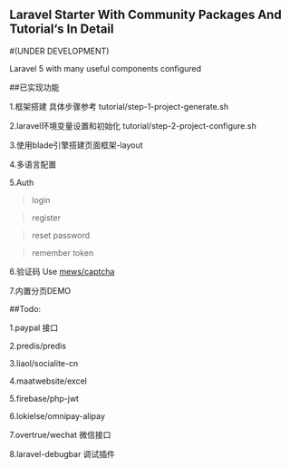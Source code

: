 


## Laravel Starter With Community Packages And  Tutorial‘s In Detail

#(UNDER DEVELOPMENT)

Laravel 5 with many useful components configured






##已实现功能

1.框架搭建   具体步骤参考   tutorial/step-1-project-generate.sh

2.laravel环境变量设置和初始化 tutorial/step-2-project-configure.sh

3.使用blade引擎搭建页面框架-layout

4.多语言配置

5.Auth
> login

> register

> reset password

> remember token

6.验证码 Use [mews/captcha](https://github.com/mewebstudio/captcha.git)

7.内置分页DEMO

##Todo:



1.paypal 接口

2.predis/predis
 
3.liaol/socialite-cn
 
4.maatwebsite/excel
 
5.firebase/php-jwt
 
6.lokielse/omnipay-alipay

7.overtrue/wechat 微信接口

8.laravel-debugbar 调试插件



